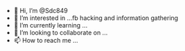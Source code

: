 - 👋 Hi, I’m @Sdc849
- 👀 I’m interested in ...fb hacking and information gathering
- 🌱 I’m currently learning ...
- 💞️ I’m looking to collaborate on ...
- 📫 How to reach me ...

<!---
Sdc849/Sdc849 is a ✨ special ✨ repository because its `README.md` (this file) appears on your GitHub profile.
You can click the Preview link to take a look at your changes.
--->
